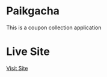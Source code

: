 # Paikgacha 
This is a coupon collection application 

# Live Site 
<a href='https://paikgacha-336df.web.app/' target='_blank'>Visit Site </a>


